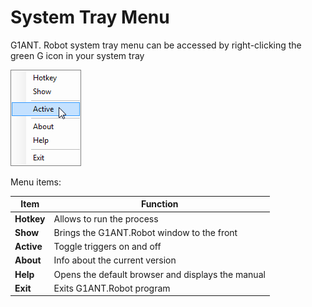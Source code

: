 # System Tray Menu

G1ANT. Robot system tray menu can be accessed by right-clicking the green G icon in your system tray

![](https://github.com/G1ANT-Robot/G1ANT.Manual/blob/develop/-assets/tray.png)

Menu items:

| Item       | Function                                          |
| ---------- | ------------------------------------------------- |
| **Hotkey** | Allows to run the process                         |
| **Show**   | Brings the G1ANT.Robot window to the front        |
| **Active** | Toggle triggers on and off                        |
| **About**  | Info about the current version                    |
| **Help**   | Opens the default browser and displays the manual |
| **Exit**   | Exits G1ANT.Robot program                         |
